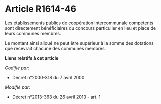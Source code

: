 # Article R1614-46

Les établissements publics de coopération intercommunale compétents sont directement bénéficiaires du concours particulier en
lieu et place de leurs communes membres. 

Le montant ainsi alloué ne peut être supérieur à la somme des dotations que recevrait chacune des communes membres.

**Liens relatifs à cet article**

_Codifié par_:

  - Décret n°2000-318 du 7 avril 2000

_Modifié par_:

  - Décret n°2013-363 du 26 avril 2013 - art. 1
